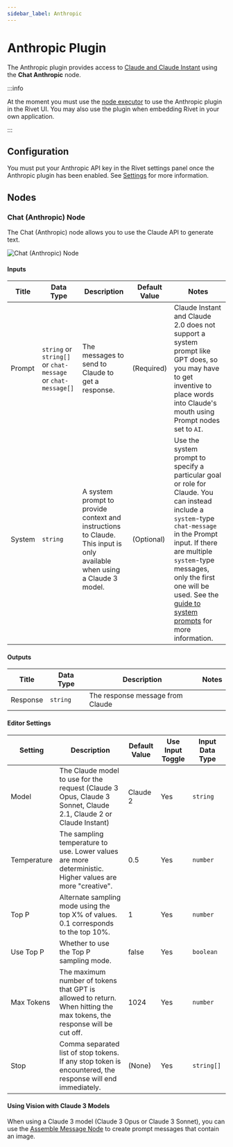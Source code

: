 ```yaml
---
sidebar_label: Anthropic
---
```


# Anthropic Plugin

The Anthropic plugin provides access to [Claude and Claude Instant](https://www.anthropic.com/product) using the
**Chat Anthropic** node.

:::info

At the moment you must use the [node executor](../../executors.md) to use the Anthropic plugin in the Rivet UI. You may also use the plugin when embedding Rivet in your own application.

:::

## Configuration

You must put your Anthropic API key in the Rivet settings panel once the Anthropic plugin has been enabled. See [Settings](../../../getting-started/setup.md) for more information.

## Nodes

### Chat (Anthropic) Node

The Chat (Anthropic) node allows you to use the Claude API to generate text.

![Chat (Anthropic) Node](./assets/chat-anthropic-node.png)

#### Inputs

| Title  | Data Type                                                    | Description                                                                                                              | Default Value | Notes                                                                                                                                                                                                                                                                                                                 |
| ------ | ------------------------------------------------------------ | ------------------------------------------------------------------------------------------------------------------------ | ------------- | --------------------------------------------------------------------------------------------------------------------------------------------------------------------------------------------------------------------------------------------------------------------------------------------------------------------- |
| Prompt | `string` or `string[]` or `chat-message` or `chat-message[]` | The messages to send to Claude to get a response.                                                                        | (Required)    | Claude Instant and Claude 2.0 does not support a system prompt like GPT does, so you may have to get inventive to place words into Claude's mouth using Prompt nodes set to `AI`.                                                                                                                                     |
| System | `string`                                                     | A system prompt to provide context and instructions to Claude. This input is only available when using a Claude 3 model. | (Optional)    | Use the system prompt to specify a particular goal or role for Claude. You can instead include a `system`-type `chat-message` in the Prompt input. If there are multiple `system`-type messages, only the first one will be used. See the [guide to system prompts](https://docs.anthropic.com) for more information. |

#### Outputs

| Title    | Data Type | Description                      | Notes |
| -------- | --------- | -------------------------------- | ----- |
| Response | `string`  | The response message from Claude |       |

#### Editor Settings

| Setting     | Description                                                                                                            | Default Value | Use Input Toggle | Input Data Type |
| ----------- | ---------------------------------------------------------------------------------------------------------------------- | ------------- | ---------------- | --------------- |
| Model       | The Claude model to use for the request (Claude 3 Opus, Claude 3 Sonnet, Claude 2.1, Claude 2 or Claude Instant)       | Claude 2      | Yes              | `string`        |
| Temperature | The sampling temperature to use. Lower values are more deterministic. Higher values are more "creative".               | 0.5           | Yes              | `number`        |
| Top P       | Alternate sampling mode using the top X% of values. 0.1 corresponds to the top 10%.                                    | 1             | Yes              | `number`        |
| Use Top P   | Whether to use the Top P sampling mode.                                                                                | false         | Yes              | `boolean`       |
| Max Tokens  | The maximum number of tokens that GPT is allowed to return. When hitting the max tokens, the response will be cut off. | 1024          | Yes              | `number`        |
| Stop        | Comma separated list of stop tokens. If any stop token is encountered, the response will end immediately.              | (None)        | Yes              | `string[]`      |

#### Using Vision with Claude 3 Models

When using a Claude 3 model (Claude 3 Opus or Claude 3 Sonnet), you can use the [Assemble Message Node](../../../node-reference/assemble-message.mdx) to create prompt messages that contain an image.
